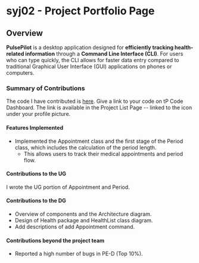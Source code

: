 # syj02 - Project Portfolio Page

## Overview

**PulsePilot** is a desktop application designed for **efficiently tracking health-related information** through a **Command Line Interface (CLI)**. For users who can type quickly, the CLI allows for faster data entry compared to traditional Graphical User Interface (GUI) applications on phones or computers.

### Summary of Contributions

The code I have contributed is [here](https://nus-cs2113-ay2324s2.github.io/tp-dashboard/?search=syj02&breakdown=true&sort=groupTitle%20dsc&sortWithin=title&since=2024-02-23&timeframe=commit&mergegroup=&groupSelect=groupByRepos&checkedFileTypes=docs~functional-code~test-code~other).
Give a link to your code on tP Code Dashboard. The link is available in the Project List Page -- linked to the  icon under your profile picture.

#### Features Implemented

- Implemented the Appointment class and the first stage of the Period class, which includes the calculation of the period length.
  - This allows users to track their medical appointments and period flow.

#### Contributions to the UG

I wrote the UG portion of Appointment and Period. 

#### Contributions to the DG

- Overview of components and the Architecture diagram.
- Design of Health package and HealthList class diagram.
- Add descriptions of add Appointment command.

#### Contributions beyond the project team

- Reported a high number of bugs in PE-D (Top 10%).